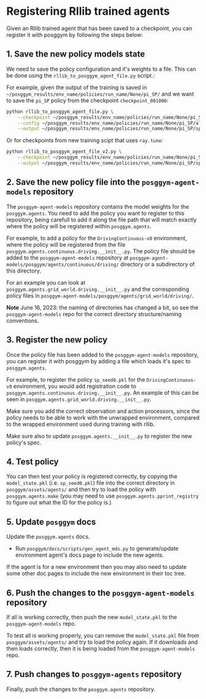# Registering Rllib trained agents

Given an Rllib trained agent that has been saved to a checkpoint, you can register it with posggym by following the steps below:

## 1. Save the new policy models state

We need to save the policy configuration and it's weights to a file. This can be done using the `rllib_to_posggym_agent_file.py` script.:

For example, given the output of the training is saved in `~/posggym_results/env_name/policies/run_name/None/pi_SP/` and we want to save the `pi_SP` policy from the checkpoint `checkpoint_001000`: 

```bash
python rllib_to_posggym_agent_file.py \
    --checkpoint ~/posggym_results/env_name/policies/run_name/None/pi_SP/checkpoint_001000/policies/pi_SP/policy_state.pkl \
    --config ~/posggym_results/env_name/policies/run_name/None/pi_SP/algorithm_config.pkl \
    --output ~/posggym_results/env_name/policies/run_name/None/pi_SP/sp_seed0.pkl

```

Or for checkpoints from new training scipt that uses `ray.tune`:

```bash
python rllib_to_posggym_agent_file_v2.py \
    --checkpoint ~/posggym_results/env_name/policies/run_name/None/pi_SP/checkpoint_001000/policies/pi_SP/policy_state.pkl \
    --output ~/posggym_results/env_name/policies/run_name/None/pi_SP/sp_seed0.pkl

```

## 2. Save the new policy file into the `posggym-agent-models` repository

The `posggym-agent-models` repository contains the model weights for the `posggym.agents`. You need to add the policy you want to register to this repository, being carefull to add it along the file path that will match exactly where the policy will be registered within `posggym.agents`. 

For example, to add a policy for the `DrivingContinuous-v0` environment, where the policy will be registered from the file `posggym.agents.continuous.driving.__init__.py`. The policy file should be added to the `posggym-agent-models` repository at `posggym-agent-models/posggym/agents/continuous/driving/` directory or a subdirectory of this directory.

For an example you can look at `posggym.agents.grid_world.driving.__init__.py` and the corresponding policy files in `posggym-agent-models/posggym/agents/grid_world/driving/`.

**Note** June 16, 2023: the naming of directories has changed a bit, so see the `posggym-agent-models` repo for the correct directory structure/naming conventions.

## 3. Register the new policy

Once the policy file has been added to the `posggym-agent-models` repository, you can register it with posggym by adding a file which loads it's spec to `posggym.agents`.

For example, to register the policy `sp_seed0.pkl` for the `DrivingContinuous-v0` environment, you would add registration code to `posggym.agents.continuous.driving.__init__.py`. An example of this can be seen in `posggym.agents.grid_world.driving.__init__.py`.

Make sure you add the correct observation and action processors, since the policy needs to be able to work with the unwrapped environment, compared to the wrapped environment used during training with rllib.

Make sure also to update `posggym.agents.__init__.py` to register the new policy's spec.

## 4. Test policy

You can then test your policy is registered correctly, by copying the `model_state.pkl` (i.e. `sp_seed0.pkl`) file into the correct directory in `posggym/assets/agents/` and then try to load the policy with `posggym.agents.make` (you may need to use `posggym.agents.pprint_registry` to figure out what the ID for the policy is.)

## 5. Update `posggym` docs

Update the `posggym.agents` docs.

- Run `posggym/docs/scripts/gen_agent_mds.py` to generate/update environment agent's docs page to include the new agents.

If the agent is for a new environment then you may also need to update some other doc pages to include the new environment in their toc tree.

## 6. Push the changes to the `posggym-agent-models` repository

If all is working correctly, then push the new `model_state.pkl` to the `posggym-agent-models` repo.

To test all is working properly, you can remove the `model_state.pkl` file from `posggym/assets/agents/` and try to load the policy again. If it downloads and then loads correctly, then it is being loaded from the `posggym-agent-models` repo.

## 7. Push changes to `posggym-agents` repository
    
Finally, push the changes to the `posggym.agents` repository.

